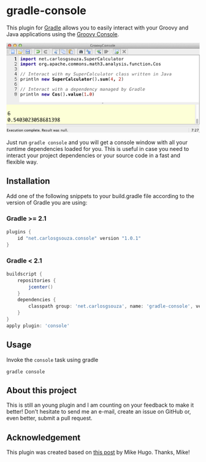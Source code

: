 gradle-console
============
This plugin for [Gradle](http://www.gradle.org/) allows you to easily interact with your Groovy and Java applications using the [Groovy Console](http://groovy.codehaus.org/Groovy+Console).

![alt text](readme-files/groovy_console.png "Groovy Console")

Just run <code>gradle console</code> and you will get a console window with all your runtime dependencies loaded for you. This is useful in case you need to interact your project dependencies or your source code in a fast and flexible way.



## Installation
Add one of the following snippets to your build.gradle file according to the version of Gradle you are using:
### Gradle >= 2.1
```groovy
plugins {
	id "net.carlosgsouza.console" version "1.0.1"
}
```

### Gradle < 2.1
```groovy
buildscript {
    repositories {
        jcenter()
    }
    dependencies {
        classpath group: 'net.carlosgsouza', name: 'gradle-console', version: '1.0.1'
    }
}
apply plugin: 'console'
```

## Usage
Invoke the <code>console</code> task using gradle

```
gradle console
```

## About this project
This is still an young plugin and I am counting on your feedback to make it better! Don't hesitate to send me an e-mail, create an issue on GitHub or, even better, submit a pull request. 

## Acknowledgement
This plugin was created based on [this post](http://piraguaconsulting.blogspot.com.br/2012/02/gradle-groovy-console.html) by Mike Hugo. Thanks, Mike!
